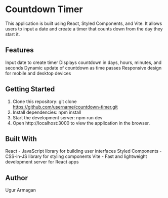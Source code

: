 # Countdown Timer

This application is built using React, Styled Components, and Vite. It allows users to input a date and create a timer that counts down from the day they start it.

## Features

Input date to create timer
Displays countdown in days, hours, minutes, and seconds
Dynamic update of countdown as time passes
Responsive design for mobile and desktop devices

## Getting Started

1. Clone this repository: git clone https://github.com/username/countdown-timer.git
2. Install dependencies: npm install
3. Start the development server: npm run dev
4. Open http://localhost:3000 to view the application in the browser.

## Built With

React - JavaScript library for building user interfaces
Styled Components - CSS-in-JS library for styling components
Vite - Fast and lightweight development server for React apps

## Author

Ugur Armagan
